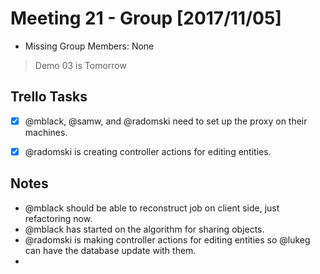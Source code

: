 # Meeting 21 - Group [2017/11/05]
- Missing Group Members: None

> Demo 03 is Tomorrow

## Trello Tasks
- [x] @mblack, @samw, and @radomski need to set up the proxy on their machines.
- [x] @radomski is creating controller actions for editing entities.


## Notes
- @mblack should be able to reconstruct job on client side, just refactoring now.
- @mblack has started on the algorithm for sharing objects.
- @radomski is making controller actions for editing entities so @lukeg can have the database update with them.
-
